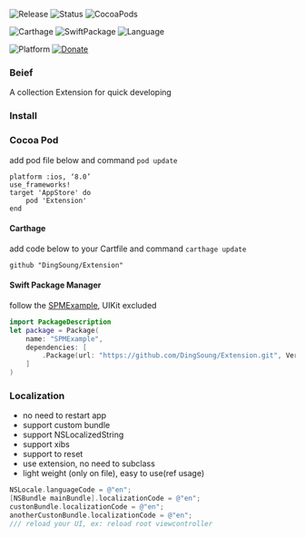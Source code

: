 ![Release](https://img.shields.io/github/release/DingSoung/Extension.svg)
![Status](https://travis-ci.org/DingSoung/Extension.svg?branch=master)
![CocoaPods](https://img.shields.io/cocoapods/v/Extension.svg)

![Carthage](https://img.shields.io/badge/Carthage-compatible-5CC9F5.svg?style=flat)
![SwiftPackage](https://img.shields.io/badge/SwiftPackage-compatible-E66848.svg?style=flat)
![Language](https://img.shields.io/badge/Swift-4-FFAC45.svg?style=flat)

![Platform](http://img.shields.io/badge/Platform-iOS|tvOS|macOS|watchOS-E9C2BD.svg?style=flat)
[![Donate](https://img.shields.io/badge/Donate-PayPal-9EA59D.svg)](https://paypal.me/DingSongwen)

### Beief

 A collection Extension for quick developing

### Install
### Cocoa Pod

add pod file below and command `pod update`

```shell
platform :ios, ‘8.0’
use_frameworks!
target 'AppStore' do
	pod	'Extension'
end
```

#### Carthage

add code below to your Cartfile and command `carthage update`

```shell
github "DingSoung/Extension"
```

#### Swift Package Manager

follow the [SPMExample](https://github.com/DingSoung/SPMExample), UIKit excluded

```swift
import PackageDescription
let package = Package(
    name: "SPMExample",
    dependencies: [
        .Package(url: "https://github.com/DingSoung/Extension.git", Version(0,6,0)),
    ]
)
```

### Localization

- no need to restart app
- support custom bundle
- support NSLocalizedString
- support xibs
- support to reset
- use extension, no need to subclass
- light weight (only on file), easy to use(ref usage)



```objective-c
NSLocale.languageCode = @"en";
[NSBundle mainBundle].localizationCode = @"en";
custonBundle.localizationCode = @"en";
anotherCustonBundle.localizationCode = @"en";
/// reload your UI, ex: reload root viewcontroller
```
